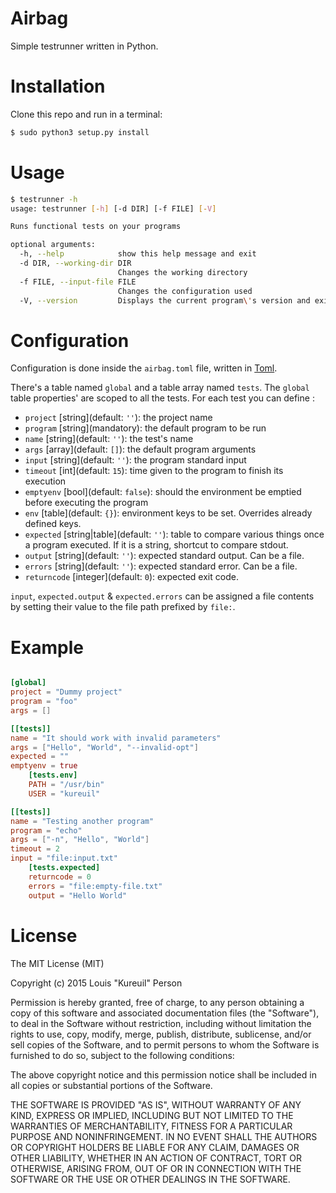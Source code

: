 # Airbag

Simple testrunner written in Python.

# Installation

Clone this repo and run in a terminal:

```bash
$ sudo python3 setup.py install
```

# Usage

```bash
$ testrunner -h
usage: testrunner [-h] [-d DIR] [-f FILE] [-V]

Runs functional tests on your programs

optional arguments:
  -h, --help            show this help message and exit
  -d DIR, --working-dir DIR
                        Changes the working directory
  -f FILE, --input-file FILE
                        Changes the configuration used
  -V, --version         Displays the current program\'s version and exit
```

# Configuration

Configuration is done inside the `airbag.toml` file, written in [Toml](http://github.com/toml-lang/toml).

There's a table named `global` and a table array named `tests`. The `global` table properties' are scoped to all the tests. For each test you can define :

- `project` [string]\(default: `''`): the project name
- `program` [string]\(mandatory): the default program to be run
- `name` [string]\(default: `''`): the test's name
- `args` [array]\(default: `[]`): the default program arguments
- `input` [string]\(default: `''`): the program standard input
- `timeout` [int]\(default: `15`): time given to the program to finish its execution
- `emptyenv` [bool]\(default: `false`): should the environment be emptied before executing the program
- `env` [table]\(default: `{}`): environment keys to be set. Overrides already defined keys.
- `expected` [string|table]\(default: `''`): table to compare various things once a program executed. If it is a string, shortcut to compare stdout.
 - `output` [string]\(default: `''`): expected standard output. Can be a file.
 - `errors` [string]\(default: `''`): expected standard error. Can be a file.
 - `returncode` [integer]\(default: `0`): expected exit code.

`input`, `expected.output` & `expected.errors` can be assigned a file contents by setting their value to the file path prefixed by `file:`.

# Example

```toml

[global]
project = "Dummy project"
program = "foo"
args = []

[[tests]]
name = "It should work with invalid parameters"
args = ["Hello", "World", "--invalid-opt"]
expected = ""
emptyenv = true
    [tests.env]
    PATH = "/usr/bin"
    USER = "kureuil"

[[tests]]
name = "Testing another program"
program = "echo"
args = ["-n", "Hello", "World"]
timeout = 2
input = "file:input.txt"
    [tests.expected]
    returncode = 0
    errors = "file:empty-file.txt"
    output = "Hello World"

```

# License

The MIT License (MIT)

Copyright (c) 2015 Louis "Kureuil" Person

Permission is hereby granted, free of charge, to any person obtaining a copy
of this software and associated documentation files (the "Software"), to deal
in the Software without restriction, including without limitation the rights
to use, copy, modify, merge, publish, distribute, sublicense, and/or sell
copies of the Software, and to permit persons to whom the Software is
furnished to do so, subject to the following conditions:

The above copyright notice and this permission notice shall be included in all
copies or substantial portions of the Software.

THE SOFTWARE IS PROVIDED "AS IS", WITHOUT WARRANTY OF ANY KIND, EXPRESS OR
IMPLIED, INCLUDING BUT NOT LIMITED TO THE WARRANTIES OF MERCHANTABILITY,
FITNESS FOR A PARTICULAR PURPOSE AND NONINFRINGEMENT. IN NO EVENT SHALL THE
AUTHORS OR COPYRIGHT HOLDERS BE LIABLE FOR ANY CLAIM, DAMAGES OR OTHER
LIABILITY, WHETHER IN AN ACTION OF CONTRACT, TORT OR OTHERWISE, ARISING FROM,
OUT OF OR IN CONNECTION WITH THE SOFTWARE OR THE USE OR OTHER DEALINGS IN THE
SOFTWARE.
